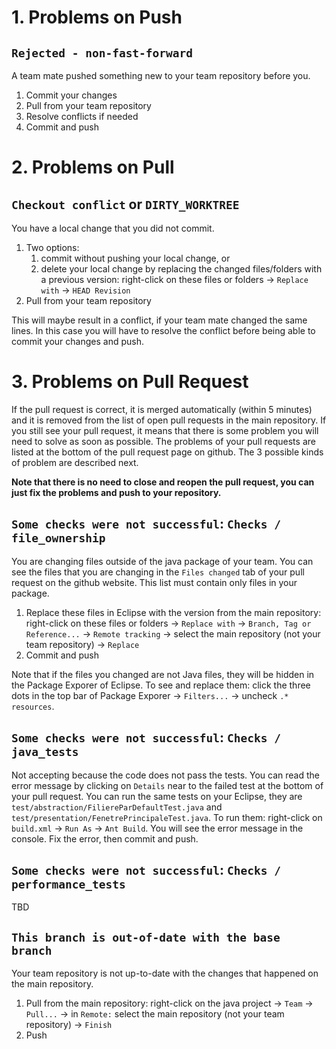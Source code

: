 # 1. Problems on Push

## `Rejected - non-fast-forward`

A team mate pushed something new to your team repository before you.

1. Commit your changes
2. Pull from your team repository
3. Resolve conflicts if needed
4. Commit and push

# 2. Problems on Pull

## `Checkout conflict` or `DIRTY_WORKTREE`

You have a local change that you did not commit. 

1. Two options:
   1. commit without pushing your local change, or 
   2. delete your local change by replacing the changed files/folders with a previous version: right-click on these files or folders -> `Replace with` -> `HEAD Revision`
3. Pull from your team repository

This will maybe result in a conflict, if your team mate changed the same lines. 
In this case you will have to resolve the conflict before being able to commit your changes and push.

# 3. Problems on Pull Request

If the pull request is correct, it is merged automatically (within 5 minutes) and it is removed from the list of open pull requests in the main repository. If you still see your pull request, it means that there is some problem you will need to solve as soon as possible. The problems of your pull requests are listed at the bottom of the pull request page on github. The 3 possible kinds of problem are described next.

**Note that there is no need to close and reopen the pull request, you can just fix the problems and push to your repository.**

## `Some checks were not successful`: `Checks / file_ownership`

You are changing files outside of the java package of your team. You can see the files that you are changing in the `Files changed` tab of your pull request on the github website. This list must contain only files in your package.

1. Replace these files in Eclipse with the version from the main repository: right-click on these files or folders -> `Replace with` -> `Branch, Tag or Reference...` -> `Remote tracking` -> select the main repository (not your team repository) -> `Replace`
2. Commit and push

Note that if the files you changed are not Java files, they will be hidden in the Package Exporer of Eclipse. To see and replace them: click the three dots in the top bar of Package Exporer -> `Filters...` -> uncheck `.* resources`. 

## `Some checks were not successful`: `Checks / java_tests`

Not accepting because the code does not pass the tests. You can read the error message by clicking on `Details` near to the failed test at the bottom of your pull request. You can run the same tests on your Eclipse, they are `test/abstraction/FiliereParDefaultTest.java` and `test/presentation/FenetrePrincipaleTest.java`. To run them:  right-click on `build.xml` -> `Run As` -> `Ant Build`. You will see the error message in the console. Fix the error, then commit and push.

## `Some checks were not successful`: `Checks / performance_tests`

TBD

## `This branch is out-of-date with the base branch`

Your team repository is not up-to-date with the changes that happened on the main repository. 

1. Pull from the main repository: right-click on the java project -> `Team` -> `Pull...` -> in `Remote:` select the main repository (not your team repository) -> `Finish`
2. Push
